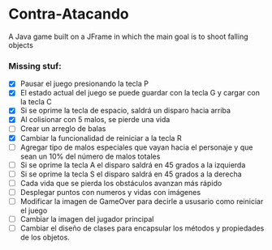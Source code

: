 # Contra-Atacando
A Java game built on a JFrame in which the main goal is to shoot falling objects

### Missing stuf:
- [X] Pausar el juego presionando la tecla P
- [X] El estado actual del juego se puede guardar con la tecla G y cargar con la tecla C
- [X] Si se oprime la tecla de espacio, saldrá un disparo hacia arriba
- [X] Al colisionar con 5 malos, se pierde una vida
- [ ] Crear un arreglo de balas
- [X] Cambiar la funcionalidad de reiniciar a la tecla R
- [ ] Agregar tipo de malos especiales que vayan hacia el personaje y que sean un 10% del número de malos totales
- [ ] Si se oprime la tecla A el disparo saldrá en 45 grados a la izquierda
- [ ] Si se oprime la tecla S el disparo saldrá en 45 grados a la derecha
- [ ] Cada vida que se pierda los obstáculos avanzan más rápido
- [ ] Desplegar puntos con numeros y vidas con imágenes
- [ ] Modificar la imagen de GameOver para decirle a ususario como reiniciar el juego
- [ ] Cambiar la imagen del jugador principal
- [ ] Cambiar el diseño de clases para encapsular los métodos y propiedades de los objetos.
